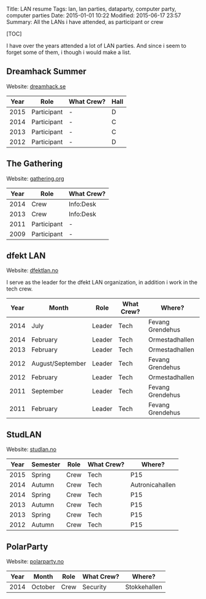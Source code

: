Title: LAN resume
Tags: lan, lan parties, dataparty, computer party, computer parties
Date: 2015-01-01 10:22
Modified: 2015-06-17 23:57
Summary: All the LANs i have attended, as participant or crew

[TOC]

I have over the years attended a lot of LAN parties. And since i seem to forget some of them, i though i would make a list.

## Dreamhack Summer
Website: [dreamhack.se](http://dreamhack.se/)

| Year | Role             | What Crew? | Hall |
| ---- | ---------------- | ---------- | ---- |
| 2015 | Participant      | -          | D    |
| 2014 | Participant      | -          | C    |
| 2013 | Participant      | -          | C    |
| 2012 | Participant      | -          | D    |


## The Gathering
Website: [gathering.org](http://gathering.org/)

| Year | Role             | What Crew? |
| ---- | ---------------- | ---------- |
| 2014 | Crew             | Info:Desk  |
| 2013 | Crew             | Info:Desk  |
| 2011 | Participant      | -          |
| 2009 | Participant      | -          |


## dfekt LAN
Website: [dfektlan.no](https://dfektlan.no/)

I serve as the leader for the dfekt LAN organization, in addition i work in the tech crew.

| Year | Month            | Role   | What Crew? | Where?           |
| ---- | ---------------- | ------ | ---------- | ---------------- |
| 2014 | July             | Leader | Tech       | Fevang Grendehus |
| 2014 | February         | Leader | Tech       | Ormestadhallen   |
| 2013 | February         | Leader | Tech       | Ormestadhallen   |
| 2012 | August/September | Leader | Tech       | Fevang Grendehus |
| 2012 | February         | Leader | Tech       | Ormestadhallen   |
| 2011 | September        | Leader | Tech       | Fevang Grendehus |
| 2011 | February         | Leader | Tech       | Fevang Grendehus |


## StudLAN
Website: [studlan.no](http://studlan.no/)

| Year | Semester | Role | What Crew? | Where?          |
| ---- | -------- | ---- | ---------- | --------------- |
| 2015 | Spring   | Crew | Tech       | P15             |
| 2014 | Autumn   | Crew | Tech       | Autronicahallen |
| 2014 | Spring   | Crew | Tech       | P15             |
| 2013 | Autumn   | Crew | Tech       | P15             |
| 2013 | Spring   | Crew | Tech       | P15             |
| 2012 | Autumn   | Crew | Tech       | P15             |


## PolarParty
Website: [polarparty.no](http://polarparty.no)

| Year | Month   | Role | What Crew? | Where?          |
| ---- | ------- | ---- | ---------- | --------------- |
| 2014 | October | Crew | Security   | Stokkehallen    |

